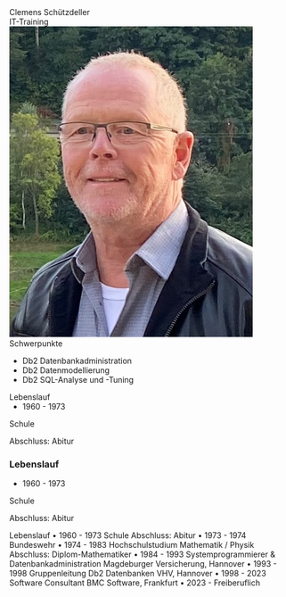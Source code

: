 <div class="hGrid">
  <div class="grid-2">
    <div class="gridHeader">Clemens Schützdeller</div>
    <div class="gridHeader">IT-Training</div>
  </div>
  <div class="grid-1">
    <img src="SchuetzdellerClemens.jpg">
  </div>
<div class="gridBreak"></div>
</div>

<div class="hGrid">
  <div class="grid-2">
    <div class="gridTitle">Schwerpunkte</div>
      <ul>
        <li>Db2 Datenbankadministration</li>
        <li>Db2 Datenmodellierung</li>
        <li>Db2 SQL-Analyse und -Tuning</li>
      </ul>
    </div>
<div class="gridBreak"></div>
</div>

<div class="hGrid">
  <div class="grid-2">
    <div class="gridTitle">Lebenslauf</div>
    <div class="hGrid">
      <div class="grid-1">
        <ul style="margin: 0;"><li>1960 - 1973</li></ul>
      </div>
      <div class="grid-2">
        <p>Schule</p>
        <p>Abschluss: Abitur</p>
      </div>
    </div>
  </div>
<div class="gridBreak"></div>
</div>

<h3>Lebenslauf</h3>
<div class="hGrid">
  <div class="grid-1">
    <ul style="margin: 0;"><li>1960 - 1973</li></ul>
  </div>
  <div class="grid-2">
    <p>Schule</p>
    <p>Abschluss: Abitur</p>
  </div>
<div class="gridBreak"></div>
</div>



Lebenslauf
• 1960 - 1973 Schule
Abschluss: Abitur
• 1973 - 1974 Bundeswehr
• 1974 - 1983 Hochschulstudium Mathematik / Physik
Abschluss: Diplom-Mathematiker
• 1984 - 1993 Systemprogrammierer & Datenbankadministration
Magdeburger Versicherung, Hannover
• 1993 - 1998 Gruppenleitung Db2 Datenbanken
VHV, Hannover
• 1998 - 2023 Software Consultant
BMC Software, Frankfurt
• 2023 - Freiberuflich
